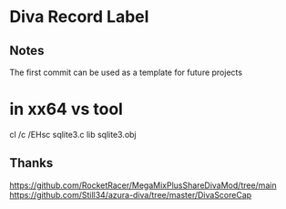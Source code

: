 # Diva Record Label

## Notes
The first commit can be used as a template for future projects

# in xx64 vs tool
cl /c /EHsc sqlite3.c
lib sqlite3.obj

## Thanks
https://github.com/RocketRacer/MegaMixPlusShareDivaMod/tree/main
https://github.com/Still34/azura-diva/tree/master/DivaScoreCap
